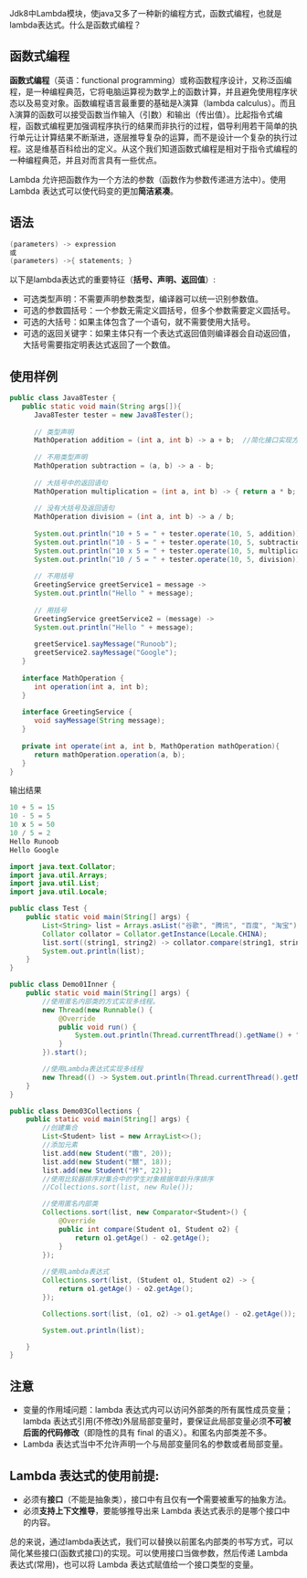 Jdk8中Lambda模块，使java又多了一种新的编程方式，函数式编程，也就是lambda表达式。什么是函数式编程？  

## 函数式编程 ##
**函数式编程**（英语：functional programming）或称函数程序设计，又称泛函编程，是一种编程典范，它将电脑运算视为数学上的函数计算，并且避免使用程序状态以及易变对象。函数编程语言最重要的基础是λ演算（lambda calculus）。而且λ演算的函数可以接受函数当作输入（引数）和输出（传出值）。比起指令式编程，函数式编程更加强调程序执行的结果而非执行的过程，倡导利用若干简单的执行单元让计算结果不断渐进，逐层推导复杂的运算，而不是设计一个复杂的执行过程。这是维基百科给出的定义。从这个我们知道函数式编程是相对于指令式编程的一种编程典范，并且对而言具有一些优点。  


Lambda 允许把函数作为一个方法的参数（函数作为参数传递进方法中）。使用 Lambda 表达式可以使代码变的更加**简洁紧凑**。  

## 语法 ##
```java
(parameters) -> expression
或
(parameters) ->{ statements; }
```
以下是lambda表达式的重要特征（**括号、声明、返回值**）:  
* 可选类型声明：不需要声明参数类型，编译器可以统一识别参数值。
* 可选的参数圆括号：一个参数无需定义圆括号，但多个参数需要定义圆括号。
* 可选的大括号：如果主体包含了一个语句，就不需要使用大括号。
* 可选的返回关键字：如果主体只有一个表达式返回值则编译器会自动返回值，大括号需要指定明表达式返回了一个数值。 

## 使用样例 ##
```java
public class Java8Tester {
   public static void main(String args[]){
      Java8Tester tester = new Java8Tester();
        
      // 类型声明
      MathOperation addition = (int a, int b) -> a + b;  //简化接口实现方式
        
      // 不用类型声明
      MathOperation subtraction = (a, b) -> a - b;
        
      // 大括号中的返回语句
      MathOperation multiplication = (int a, int b) -> { return a * b; };
        
      // 没有大括号及返回语句
      MathOperation division = (int a, int b) -> a / b;
        
      System.out.println("10 + 5 = " + tester.operate(10, 5, addition));
      System.out.println("10 - 5 = " + tester.operate(10, 5, subtraction));
      System.out.println("10 x 5 = " + tester.operate(10, 5, multiplication));
      System.out.println("10 / 5 = " + tester.operate(10, 5, division));
        
      // 不用括号
      GreetingService greetService1 = message ->
      System.out.println("Hello " + message);
        
      // 用括号
      GreetingService greetService2 = (message) ->
      System.out.println("Hello " + message);
        
      greetService1.sayMessage("Runoob");
      greetService2.sayMessage("Google");
   }
    
   interface MathOperation {
      int operation(int a, int b);
   }
    
   interface GreetingService {
      void sayMessage(String message);
   }
    
   private int operate(int a, int b, MathOperation mathOperation){
      return mathOperation.operation(a, b);
   }
}
```
输出结果  
```java
10 + 5 = 15
10 - 5 = 5
10 x 5 = 50
10 / 5 = 2
Hello Runoob
Hello Google
```  

```java
import java.text.Collator;
import java.util.Arrays;
import java.util.List;
import java.util.Locale;

public class Test {
    public static void main(String[] args) {    
        List<String> list = Arrays.asList("谷歌", "腾讯", "百度", "淘宝");    
        Collator collator = Collator.getInstance(Locale.CHINA);    
        list.sort((string1, string2) -> collator.compare(string1, string2));    
        System.out.println(list);
    }
}
```
```java
public class Demo01Inner {
    public static void main(String[] args) {
        //使用匿名内部类的方式实现多线程。
        new Thread(new Runnable() {
            @Override
            public void run() {
                System.out.println(Thread.currentThread().getName() + "执行了");
            }
        }).start();

        //使用Lambda表达式实现多线程
        new Thread(() -> System.out.println(Thread.currentThread().getName() + "执行了")).start();
    }
}
```
```java
public class Demo03Collections {
    public static void main(String[] args) {
        //创建集合
        List<Student> list = new ArrayList<>();
        //添加元素
        list.add(new Student("嫐", 20));
        list.add(new Student("嬲", 18));
        list.add(new Student("挊", 22));
        //使用比较器排序对集合中的学生对象根据年龄升序排序
        //Collections.sort(list, new Rule());

        //使用匿名内部类
        Collections.sort(list, new Comparator<Student>() {
            @Override
            public int compare(Student o1, Student o2) {
                return o1.getAge() - o2.getAge();
            }
        });
       
        //使用Lambda表达式
        Collections.sort(list, (Student o1, Student o2) -> {
            return o1.getAge() - o2.getAge();
        });

        Collections.sort(list, (o1, o2) -> o1.getAge() - o2.getAge());

        System.out.println(list);

    }
}
```

## 注意 ##
* 变量的作用域问题：lambda 表达式内可以访问外部类的所有属性成员变量；lambda 表达式引用(不修改)外层局部变量时，要保证此局部变量必须**不可被后面的代码修改**（即隐性的具有 final 的语义）。和匿名内部类差不多。
* Lambda 表达式当中不允许声明一个与局部变量同名的参数或者局部变量。

## Lambda 表达式的使用前提: ##
* 必须有**接口**（不能是抽象类），接口中有且仅有**一个**需要被重写的抽象方法。
* 必须**支持上下文推导**，要能够推导出来 Lambda 表达式表示的是哪个接口中的内容。

总的来说，通过lambda表达式，我们可以替换以前匿名内部类的书写方式，可以简化某些接口(函数式接口)的实现。可以使用接口当做参数，然后传递 Lambda 表达式(常用)，也可以将 Lambda 表达式赋值给一个接口类型的变量。  


